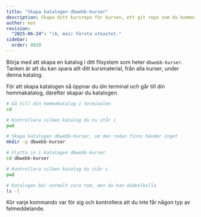 ```yaml
---
title: "Skapa katalogen dbwebb-kurser"
description: Skapa ditt kursrepo för kursen, ett git repo som du kommer att jobba med genom hela kursen.
author: mos
revision:
  "2025-06-24": "(A, mos) Första utkastet."
sidebar:
  order: 0020
---
```


Börja med att skapa en katalog i ditt filsystem som heter `dbwebb-kurser`. Tanken är att du kan spara allt ditt kursmaterial, från alla kurser, under denna katalog.

För att skapa katalogen så öppnar du din terminal och går till din hemmakatalog, därefter skapar du katalogen.

```bash title="Skapa katalogen dbwebb-kurser under din hemmakatalog"
# Gå till din hemmakatalog i terminalen
cd

# Kontrollera vilken katalog du nu står i
pwd

# Skapa katalogen dbwebb-kurser, om den redan finns händer inget
mkdir -p dbwebb-kurser

# Flytta in i katalogen dbwebb-kurser
cd dbwebb-kurser

# Kontrollera vilken katalog du står i
pwd

# Katalogen bör normalt vara tom, men du kan dubbelkolla
ls -l
```

Kör varje kommando var för sig och kontrollera att du inte får någon typ av felmeddelande.
